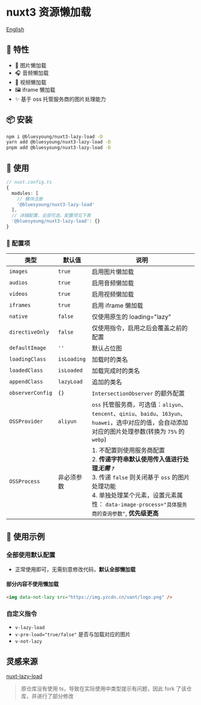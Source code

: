 # nuxt3 资源懒加载

[English](./README-en.md)

## 🚀 特性

- 🌠 图片懒加载
- 🎧 音频懒加载
- 📀 视频懒加载
- 🖼️ iframe 懒加载
- ✨ 基于 oss 托管服务商的图片处理能力

## 📦 安装

```bash
npm i @bluesyoung/nuxt3-lazy-load -D
yarn add @bluesyoung/nuxt3-lazy-load -D
pnpm add @bluesyoung/nuxt3-lazy-load -D
```

## 🔨 使用

```ts
// nuxt.config.ts
{
  modules: [
    // 模块注册
    '@bluesyoung/nuxt3-lazy-load'
  ],
  // 详细配置，全部可选，配置项见下表
  '@bluesyoung/nuxt3-lazy-load': {}
}
```

### 📝 配置项

类型 | 默认值 | 说明
--- | --- | ----
`images` | `true` | 启用图片懒加载
`audios` | `true` | 启用音频懒加载
`videos` | `true` | 启用视频懒加载
`iframes` | `true` | 启用 iframe 懒加载
`native` | `false` | 仅使用原生的 loading="lazy"
`directiveOnly` | `false` | 仅使用指令，启用之后会覆盖之前的配置
`defaultImage` | `''` | 默认占位图
`loadingClass` | `isLoading` | 加载时的类名
`loadedClass` | `isLoaded` | 加载完成时的类名
`appendClass` | `lazyLoad` | 追加的类名
`observerConfig` | `{}` | `IntersectionObserver` 的额外配置
`OSSProvider` | `aliyun` | `oss` 托管服务商，可选值：`aliyun`、`tencent`、`qiniu`、`baidu`、`163yun`、`huawei`，选中对应的值，会自动添加对应的图片处理参数(转换为 `75%` 的 `webp`)
`OSSProcess` | 非必须参数 | 1. 不配置则使用服务商配置 <br> 2. **传递字符串默认使用传入值进行处理*无需 `?`***<br> 3. 传递 `false` 则关闭基于 `oss` 的图片处理功能 <br> 4. 单独处理某个元素，设置元素属性： `data-image-process="具体服务商的查询参数"`, **优先级更高**

## 📝 使用示例

### 全部使用默认配置

- 正常使用即可，无需刻意修改代码，**默认全部懒加载**

#### 部分内容不使用懒加载

```html
<img data-not-lazy src="https://img.yzcdn.cn/vant/logo.png" />
```

### 自定义指令

- `v-lazy-load`
- `v-pre-load="true/false"` 是否与加载对应的图片
- `v-not-lazy`

## 灵感来源

[nuxt-lazy-load](https://gitlab.com/broj42/nuxt-lazy-load)

> 原仓库没有使用 ts，导致在实际使用中类型提示有问题，因此 fork 了该仓库，并进行了部分修改